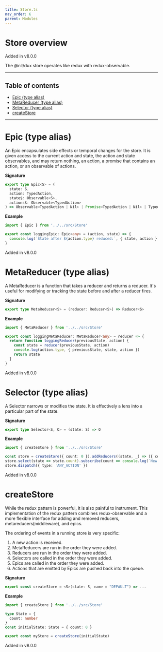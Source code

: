 ```yaml
---
title: Store.ts
nav_order: 6
parent: Modules
---
```


# Store overview

Added in v8.0.0

The @nll/dux store operates like redux with redux-observable.

---

<h2 class="text-delta">Table of contents</h2>

- [Epic (type alias)](#epic-type-alias)
- [MetaReducer (type alias)](#metareducer-type-alias)
- [Selector (type alias)](#selector-type-alias)
- [createStore](#createstore)

---

# Epic (type alias)

An Epic encapsulates side effects or temporal changes for the store.
It is given access to the current action and state, the action and
state observables, and may return nothing, an action, a promise that
contains an action, or an observable of actions.

**Signature**

```ts
export type Epic<S> = (
  state: S,
  action: TypedAction,
  state$: Observable<S>,
  actions$: Observable<TypedAction>
) => Observable<TypedAction | Nil> | Promise<TypedAction | Nil> | TypedAction | Nil
```

**Example**

```ts
import { Epic } from '../../src/Store'

export const loggingEpic: Epic<any> = (action, state) => {
  console.log(`State after ${action.type} reduced:`, { state, action })
}
```

Added in v8.0.0

# MetaReducer (type alias)

A MetaReducer is a function that takes a reducer and returns a reducer. It's useful
for modifying or tracking the state before and after a reducer fires.

**Signature**

```ts
export type MetaReducer<S> = (reducer: Reducer<S>) => Reducer<S>
```

**Example**

```ts
import { MetaReducer } from '../../src/Store'

export const loggingMetaReducer: MetaReducer<any> = reducer => {
  return function loggingReducer(previousState, action) {
    const state = reducer(previousState, action)
    console.log(action.type, { previousState, state, action })
    return state
  }
}
```

Added in v8.0.0

# Selector (type alias)

A Selector narrows or modifies the state. It is effectively a lens into a particular
part of the state.

**Signature**

```ts
export type Selector<S, O> = (state: S) => O
```

**Example**

```ts
import { createStore } from '../../src/Store'

const store = createStore({ count: 0 }).addReducers((state, _) => ({ count: state.count + 1 }))
store.select(state => state.count).subscribe(count => console.log(`New count is: ${count}`))
store.dispatch({ type: 'ANY_ACTION' })
```

Added in v8.0.0

# createStore

While the redux pattern is powerful, it is also painful to instrument. This implementation
of the redux pattern combines redux-observable and a more flexible interface for adding
and removed reducers, metareducers(middleware), and epics.

The ordering of events in a running store is very specific:

1. A new action is received.
2. MetaReducers are run in the order they were added.
3. Reducers are run in the order they were added.
4. Selectors are called in the order they were added.
5. Epics are called in the order they were added.
6. Actions that are emitted by Epics are pushed back into the queue.

**Signature**

```ts
export const createStore = <S>(state: S, name = "DEFAULT") => ...
```

**Example**

```ts
import { createStore } from '../../src/Store'

type State = {
  count: number
}
const initialState: State = { count: 0 }

export const myStore = createStore(initialState)
```

Added in v8.0.0
